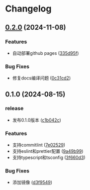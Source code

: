 # Changelog

## [0.2.0](https://github.com/ZiqiangStudio/zq_configs_sdk_frontend/compare/v0.1.0...v0.2.0) (2024-11-08)


### Features

* 自动部署github pages ([335d95f](https://github.com/ZiqiangStudio/zq_configs_sdk_frontend/commit/335d95f4982f1f8dd276581db821da0a104cfdda))


### Bug Fixes

* 修复docs编译问题 ([0c31cd2](https://github.com/ZiqiangStudio/zq_configs_sdk_frontend/commit/0c31cd2d1e6e884b81097a039ede2f2aeb8ee9c7))

## 0.1.0 (2024-08-15)


### release

* 发布0.1.0版本 ([c1b042c](https://github.com/ZiqiangStudio/zq_configs_sdk_frontend/commit/c1b042c021614b2572ae4a90215c3dac578d9aa7))


### Features

* 支持commitlint ([7e02529](https://github.com/ZiqiangStudio/zq_configs_sdk_frontend/commit/7e0252910e45c58b2aa8a219d2165a9b4c20293b))
* 支持eslint和prettier配置 ([9a49b99](https://github.com/ZiqiangStudio/zq_configs_sdk_frontend/commit/9a49b9999b4ac15c9943036ef655c9e6c993b5b6))
* 支持typescript和tsconfig ([3f660d3](https://github.com/ZiqiangStudio/zq_configs_sdk_frontend/commit/3f660d38852f83f7c7d835f84bed1e50a56bd764))


### Bug Fixes

* 添加镜像 ([d3f9549](https://github.com/ZiqiangStudio/zq_configs_sdk_frontend/commit/d3f9549c1e432fd02a2a3c9f5e102247f8542141))
